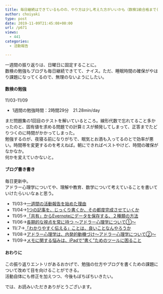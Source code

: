 ```yaml
---
title: 毎日継続はできているものの、やり方は少し考えた方がいいかも（数検1級合格まで(2)11/03-11/09）
author: choiyaki
type: post
date: 2019-11-09T21:45:08+00:00
url: /p671
views:
  - 441
categories:
  - 活動報告

---
```

一週間の振り返りは、日曜日に固定することに。  
数検の勉強もブログも毎日継続できてて、ナイス。ただ、睡眠時間の確保がやはり課題になってくるので、無理のないようにしたい。

#### 数検の勉強

11/03-11/09

  * 1週間の勉強時間：2時間29分　21.28min/day

まだ問題集の1回目のテストを解いているところ。線形代数で忘れてること多かったのと、固有値を求める問題での計算ミスが頻発してしまって、正答までたどりつくのに時間がかかってしまった。  
勉強するのが、夜寝る前になりがちで、眠気とお酒も入ってるのとで効率が悪い。時間帯を変更するのを考えねば。朝にできればベストやけど、時間の確保がなかなか。  
何かを変えていかないと。

#### ブログ書き書き

毎日更新中。  
アドラー心理学についてや、理解や教育、数学について考えていることを書いていけたらいいなぁと思う。

  * 11/03→[一週間の活動報告を始めた理由][1]
  * 11/04→[1つの記事を、じっくり書くか、その都度完成させていくか][2]
  * 11/05→[「共有」からEvernoteにデータを保存する、２種類の方法][3]
  * 11/06→[長期的な視点を常に持つ 〜アドラー心理学について①〜][4]
  * 11/.7→[「わかりやすく伝える」ことは、良いことなんやろうか][5]
  * 11/08→[アドラー心理学は、内発的動機づけ〜アドラー心理学について②〜][6]
  * 11/09→[メモに関する悩みは、iPadで“書く”ためのツールに困ること][7]

#### おわりに

この振り返りエントリがあるおかげで、勉強の仕方やブログを書くための課題について改めて目を向けることができる。  
活動自体にも修正を加えつつ、今後もぼちぼちいきたい。

では、お読みいただきありがとうございます。

 [1]: https://choiyaki.com/?p=647
 [2]: https://choiyaki.com/?p=654
 [3]: https://choiyaki.com/?p=656
 [4]: https://choiyaki.com/?p=658
 [5]: https://choiyaki.com/?p=660
 [6]: https://choiyaki.com/?p=663
 [7]: https://choiyaki.com/?p=665